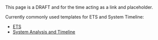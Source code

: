 This page is a DRAFT and for the time acting as a link and placeholder.

Currently commonly used templates for ETS and System Timeline:
- [ETS](https://github.ibm.com/XFIR/DFIR-wiki/blob/master/documents/IBM%20X-Force%20IR%20Engagement%20Tracking%20Sheet%20IRXX-ABCD.xlsx)
- [System Analysis and Timeline](https://github.ibm.com/XFIR/DFIR-wiki/blob/master/documents/IBM%20X-Force%20IR%20System%20Analysis%20Tracking%20Sheet.xlsx)
